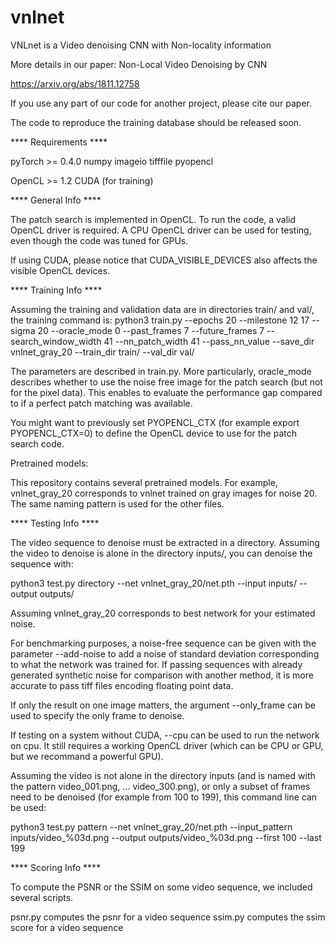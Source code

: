 # vnlnet
VNLnet is a Video denoising CNN with Non-locality information

More details in our paper:
Non-Local Video Denoising by CNN

https://arxiv.org/abs/1811.12758

If you use any part of our code for another project, please cite our paper.


The code to reproduce the training database should be released soon.


**** Requirements ****


pyTorch >= 0.4.0
numpy
imageio
tifffile
pyopencl

OpenCL >= 1.2
CUDA (for training)


**** General Info ****


The patch search is implemented in OpenCL. To run the code, a valid OpenCL driver is required. A CPU OpenCL driver can be used for testing, even though the code was tuned for GPUs.

If using CUDA, please notice that CUDA_VISIBLE_DEVICES also affects the visible OpenCL devices.


**** Training Info ****


Assuming the training and validation data are in directories train/ and val/, the training command is:
python3 train.py --epochs 20 --milestone 12 17 --sigma 20 --oracle_mode 0 --past_frames 7 --future_frames 7 --search_window_width 41 --nn_patch_width 41 --pass_nn_value --save_dir vnlnet_gray_20 --train_dir train/ --val_dir val/

The parameters are described in train.py. More particularly, oracle_mode describes whether to use the noise free image for the patch search (but not for the pixel data). This enables to evaluate the performance gap compared to if a perfect patch matching was available.

You might want to previously set PYOPENCL_CTX (for example export PYOPENCL_CTX=0) to define the OpenCL device to use for the patch search code.


Pretrained models:

This repository contains several pretrained models.
For example, vnlnet_gray_20 corresponds to vnlnet trained on gray images for noise 20.
The same naming pattern is used for the other files.


**** Testing Info ****


The video sequence to denoise must be extracted in a directory.
Assuming the video to denoise is alone in the directory inputs/, you can denoise the sequence with:

python3 test.py directory --net vnlnet_gray_20/net.pth --input inputs/ --output outputs/

Assuming vnlnet_gray_20 corresponds to best network for your estimated noise.

For benchmarking purposes, a noise-free sequence can be given with the parameter --add-noise to
add a noise of standard deviation corresponding to what the network was trained for.
If passing sequences with already generated synthetic noise for comparison with another method,
it is more accurate to pass tiff files encoding floating point data.

If only the result on one image matters, the argument --only_frame can be used to specify the only
frame to denoise.

If testing on a system without CUDA, --cpu can be used to run the network on cpu. It still requires
a working OpenCL driver (which can be CPU or GPU, but we recommand a powerful GPU).

Assuming the video is not alone in the directory inputs (and is named with the pattern video_001.png, ... video_300.png),
or only a subset of frames need to be denoised (for example from 100 to 199),
this command line can be used:

python3 test.py pattern --net vnlnet_gray_20/net.pth --input_pattern inputs/video_%03d.png --output outputs/video_%03d.png --first 100 --last 199


**** Scoring Info ****


To compute the PSNR or the SSIM on some video sequence, we included several scripts.

psnr.py computes the psnr for a video sequence
ssim.py computes the ssim score for a video sequence
